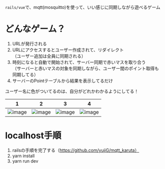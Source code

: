 `rails/vue`で、mqtt(mosquitto)を使って、いい感じに同期しながら遊べるゲーム

# どんなゲーム？

1. URLが発行される
2. URLにアクセスするとユーザー作成されて、リダイレクト  
（ユーザー追加は全員に同期される）
3. 時刻になると自動で開始されて、サーバー同期で赤いマスを取り合う  
（サーバーと赤いマスの対象を同期しながら、ユーザー間のポイント取得も同期してる）
4. サーバーのPointテーブルから結果を表示してるだけ

ユーザー名に色がついてるのは、自分がどれかわかるようにしてる！

| 1 | 2 | 3 | 4 |
| ----- | ------ | ----- | ----- |
| ![image](https://user-images.githubusercontent.com/22848303/90333518-758d3900-e001-11ea-9730-3ef9fdf75f89.png) | ![image](https://user-images.githubusercontent.com/22848303/90333467-eb44d500-e000-11ea-94b0-089d65c87026.png) |  ![image](https://user-images.githubusercontent.com/22848303/90333471-f7c92d80-e000-11ea-8faf-64097f823148.png) | ![image](https://user-images.githubusercontent.com/22848303/90333493-2c3ce980-e001-11ea-8e95-920acd4ea34a.png) | 

# localhost手順
1. railsの手順を完了する（https://github.com/yujiG/mqtt_karuta）
2. yarn install
3. yarn run dev

